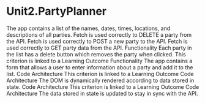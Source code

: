 # Unit2.PartyPlanner
The app contains a list of the names, dates, times, locations, and descriptions of all parties.
Fetch is used correctly to DELETE a party from the API.
Fetch is used correctly to POST a new party to the API.
Fetch is used correctly to GET party data from the API.
Functionality
Each party in the list has a delete button which removes the party when clicked.
	This criterion is linked to a Learning Outcome 
Functionality
 The app contains a form that allows a user to enter information about a party and add it to the list.
Code Architecture
	This criterion is linked to a Learning Outcome Code Architecture
The DOM is dynamically rendered according to data stored in state.
Code Architecture
	This criterion is linked to a Learning Outcome Code Architecture
The data stored in state is updated to stay in sync with the API.